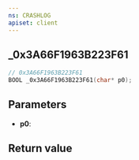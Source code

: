 ```yaml
---
ns: CRASHLOG
apiset: client
---
```

## _0x3A66F1963B223F61

```c
// 0x3A66F1963B223F61
BOOL _0x3A66F1963B223F61(char* p0);
```


## Parameters
* **p0**:

## Return value